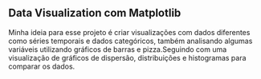 ## Data Visualization com Matplotlib

Minha ideia para esse projeto é criar visualizações com dados diferentes como séries temporais e dados categóricos, também analisando algumas variáveis utilizando gráficos de barras e pizza.Seguindo com uma visualização de gráficos de dispersão, distribuições e histogramas para comparar os dados.
